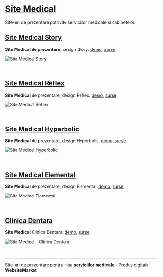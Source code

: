 # [Site Medical](https://site-medical-story.websitemarket.ro/)

Site-uri de prezentare potrivite serviciilor medicale si cabinetelor. 

## [Site Medical Story](https://site-medical-story.websitemarket.ro/)

**Site Medical de prezentare**, design Story: [demo](https://site-medical-story.websitemarket.ro), [surse](https://github.com/creare-site/site-medical-story)

![Site Medical Story](https://raw.githubusercontent.com/creare-site/static/master/produse/site-medical-story-intro.gif)

<br />

## [Site Medical Reflex](https://site-medical-reflex.websitemarket.ro/)

**Site Medical** de prezentare, design Reflex: [demo](https://site-medical-refex.websitemarket.ro), [surse](https://github.com/creare-site/site-medical-refex)

![Site Medical Reflex](https://raw.githubusercontent.com/creare-site/static/master/produse/site-medical-reflex-intro.gif)

<br />

## [Site Medical Hyperbolic](https://site-medical-hyperbolic.websitemarket.ro/)

**Site Medical** de prezentare, design Hyperbolic: [demo](https://site-medical-hyperbolic.websitemarket.ro), [surse](https://github.com/creare-site/site-medical-hyperbolic)

![Site Medical Hyperbolic](https://raw.githubusercontent.com/creare-site/static/master/produse/site-medical-hyperbolic-intro.gif)

<br />

## [Site Medical Elemental](https://site-medical-elemental.websitemarket.ro/)

**Site Medical** de prezentare, design Elemental: [demo](https://site-medical-elemental.websitemarket.ro), [surse](https://github.com/creare-site/site-medical-elemental)

![Site Medical Elemental](https://raw.githubusercontent.com/creare-site/static/master/produse/site-medical-elemental-intro.gif)

<br />

## [Clinica Dentara](https://site-clinica-dentara.websitemarket.ro/)

**Site Medical** Clinica Dentara: [demo](https://site-clinica-dentara.websitemarket.ro), [surse](https://github.com/creare-site/clinica-dentara)

![Site Medical - Clinica Dentara](https://raw.githubusercontent.com/creare-site/static/master/produse/creare-site-clinica-dentara-intro.gif)

<br />

---
Site-uri de prezentare pentru nisa **serviciilor medicale**  - Produs digitale **WebsiteMarket**
